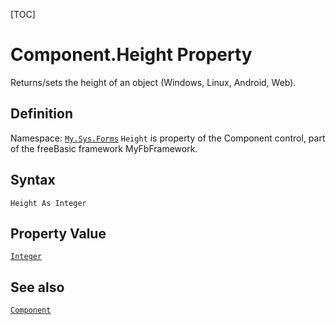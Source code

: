 [TOC]
# Component.Height Property
Returns/sets the height of an object (Windows, Linux, Android, Web).
## Definition
Namespace: [`My.Sys.Forms`](My.Sys.Forms.md)
`Height` is property of the Component control, part of the freeBasic framework MyFbFramework.
## Syntax
```freeBasic
Height As Integer
```
## Property Value
[`Integer`]("https://www.freebasic.net/wiki/KeyPgInteger")
## See also
[`Component`](Component.md)
